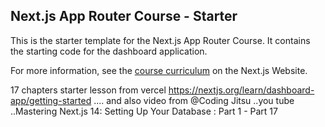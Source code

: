 ## Next.js App Router Course - Starter

This is the starter template for the Next.js App Router Course. It contains the starting code for the dashboard application.

For more information, see the [course curriculum](https://nextjs.org/learn) on the Next.js Website.

17 chapters  starter lesson from vercel
https://nextjs.org/learn/dashboard-app/getting-started
.... and also video from @Coding Jitsu  ..you tube  ..Mastering Next.js 14: Setting Up Your Database : Part 1  - Part 17
